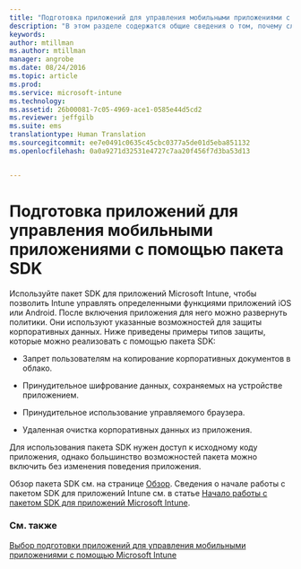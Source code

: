```yaml
---
title: "Подготовка приложений для управления мобильными приложениями с помощью пакета SDK | Microsoft Intune"
description: "В этом разделе содержатся общие сведения о том, почему следует использовать пакет SDK для приложений Intune."
keywords: 
author: mtillman
ms.author: mtillman
manager: angrobe
ms.date: 08/24/2016
ms.topic: article
ms.prod: 
ms.service: microsoft-intune
ms.technology: 
ms.assetid: 26b00081-7c05-4969-ace1-0585e44d5cd2
ms.reviewer: jeffgilb
ms.suite: ems
translationtype: Human Translation
ms.sourcegitcommit: ee7e0491c0635c45cbc0377a5de01d5eba851132
ms.openlocfilehash: 0a0a9271d32531e4727c7aa20f456f7d3ba53d13


---
```


# <a name="use-the-sdk-to-enable-apps-for-mobile-application-management"></a>Подготовка приложений для управления мобильными приложениями с помощью пакета SDK
Используйте пакет SDK для приложений Microsoft Intune, чтобы позволить Intune управлять определенными функциями приложений iOS или Android. После включения приложения для него можно развернуть политики. Они используют указанные возможностей для защиты корпоративных данных. Ниже приведены примеры типов защиты, которые можно реализовать с помощью пакета SDK:

-   Запрет пользователям на копирование корпоративных документов в облако.

-   Принудительное шифрование данных, сохраняемых на устройстве приложением.

-   Принудительное использование управляемого браузера.

-   Удаленная очистка корпоративных данных из приложения.

Для использования пакета SDK нужен доступ к исходному коду приложения, однако большинство возможностей пакета можно включить без изменения поведения приложения.

Обзор пакета SDK см. на странице [Обзор](/intune/develop/intune-app-sdk). Сведения о начале работы с пакетом SDK для приложений Intune см. в статье [Начало работы с пакетом SDK для приложений Microsoft Intune](/intune/develop/intune-app-sdk-get-started).

### <a name="see-also"></a>См. также
[Выбор подготовки приложений для управления мобильными приложениями с помощью Microsoft Intune](decide-how-to-prepare-apps-for-mobile-application-management-with-microsoft-intune.md)



<!--HONumber=Dec16_HO2-->


